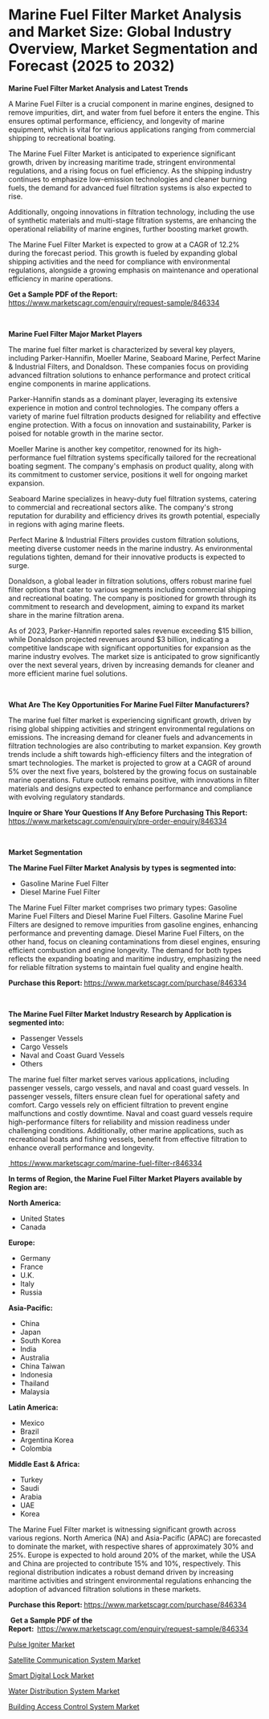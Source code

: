 <p><h1>Marine Fuel Filter Market Analysis and Market Size: Global Industry Overview, Market Segmentation and Forecast (2025 to 2032)</h1></p><p><strong>Marine Fuel Filter Market Analysis and Latest Trends</strong></p>
<p><p>A Marine Fuel Filter is a crucial component in marine engines, designed to remove impurities, dirt, and water from fuel before it enters the engine. This ensures optimal performance, efficiency, and longevity of marine equipment, which is vital for various applications ranging from commercial shipping to recreational boating.</p><p>The Marine Fuel Filter Market is anticipated to experience significant growth, driven by increasing maritime trade, stringent environmental regulations, and a rising focus on fuel efficiency. As the shipping industry continues to emphasize low-emission technologies and cleaner burning fuels, the demand for advanced fuel filtration systems is also expected to rise. </p><p>Additionally, ongoing innovations in filtration technology, including the use of synthetic materials and multi-stage filtration systems, are enhancing the operational reliability of marine engines, further boosting market growth. </p><p>The Marine Fuel Filter Market is expected to grow at a CAGR of 12.2% during the forecast period. This growth is fueled by expanding global shipping activities and the need for compliance with environmental regulations, alongside a growing emphasis on maintenance and operational efficiency in marine operations.</p></p>
<p><strong>Get a Sample PDF of the Report:&nbsp;</strong> <a href="https://www.marketscagr.com/enquiry/request-sample/846334?utm_campaign=2529&utm_medium=2&utm_source=Github&utm_content=ia&utm_term=10042025&utm_id=marine-fuel-filter">https://www.marketscagr.com/enquiry/request-sample/846334</a></p>
<p>&nbsp;</p>
<p><strong>Marine Fuel Filter Major Market Players</strong></p>
<p><p>The marine fuel filter market is characterized by several key players, including Parker-Hannifin, Moeller Marine, Seaboard Marine, Perfect Marine & Industrial Filters, and Donaldson. These companies focus on providing advanced filtration solutions to enhance performance and protect critical engine components in marine applications.</p><p>Parker-Hannifin stands as a dominant player, leveraging its extensive experience in motion and control technologies. The company offers a variety of marine fuel filtration products designed for reliability and effective engine protection. With a focus on innovation and sustainability, Parker is poised for notable growth in the marine sector.</p><p>Moeller Marine is another key competitor, renowned for its high-performance fuel filtration systems specifically tailored for the recreational boating segment. The company's emphasis on product quality, along with its commitment to customer service, positions it well for ongoing market expansion. </p><p>Seaboard Marine specializes in heavy-duty fuel filtration systems, catering to commercial and recreational sectors alike. The company's strong reputation for durability and efficiency drives its growth potential, especially in regions with aging marine fleets.</p><p>Perfect Marine & Industrial Filters provides custom filtration solutions, meeting diverse customer needs in the marine industry. As environmental regulations tighten, demand for their innovative products is expected to surge.</p><p>Donaldson, a global leader in filtration solutions, offers robust marine fuel filter options that cater to various segments including commercial shipping and recreational boating. The company is positioned for growth through its commitment to research and development, aiming to expand its market share in the marine filtration arena.</p><p>As of 2023, Parker-Hannifin reported sales revenue exceeding $15 billion, while Donaldson projected revenues around $3 billion, indicating a competitive landscape with significant opportunities for expansion as the marine industry evolves. The market size is anticipated to grow significantly over the next several years, driven by increasing demands for cleaner and more efficient marine fuel solutions.</p></p>
<p>&nbsp;</p>
<p><strong>What Are The Key Opportunities For Marine Fuel Filter Manufacturers?</strong></p>
<p><p>The marine fuel filter market is experiencing significant growth, driven by rising global shipping activities and stringent environmental regulations on emissions. The increasing demand for cleaner fuels and advancements in filtration technologies are also contributing to market expansion. Key growth trends include a shift towards high-efficiency filters and the integration of smart technologies. The market is projected to grow at a CAGR of around 5% over the next five years, bolstered by the growing focus on sustainable marine operations. Future outlook remains positive, with innovations in filter materials and designs expected to enhance performance and compliance with evolving regulatory standards.</p></p>
<p><strong>Inquire or Share Your Questions If Any Before Purchasing This Report:</strong> <a href="https://www.marketscagr.com/enquiry/pre-order-enquiry/846334?utm_campaign=2529&utm_medium=2&utm_source=Github&utm_content=ia&utm_term=10042025&utm_id=marine-fuel-filter">https://www.marketscagr.com/enquiry/pre-order-enquiry/846334</a></p>
<p>&nbsp;</p>
<p><strong>Market Segmentation</strong></p>
<p><strong>The Marine Fuel Filter Market Analysis by types is segmented into:</strong></p>
<p><ul><li>Gasoline Marine Fuel Filter</li><li>Diesel Marine Fuel Filter</li></ul></p>
<p><p>The Marine Fuel Filter market comprises two primary types: Gasoline Marine Fuel Filters and Diesel Marine Fuel Filters. Gasoline Marine Fuel Filters are designed to remove impurities from gasoline engines, enhancing performance and preventing damage. Diesel Marine Fuel Filters, on the other hand, focus on cleaning contaminations from diesel engines, ensuring efficient combustion and engine longevity. The demand for both types reflects the expanding boating and maritime industry, emphasizing the need for reliable filtration systems to maintain fuel quality and engine health.</p></p>
<p><strong>Purchase this Report:&nbsp;</strong><a href="https://www.marketscagr.com/purchase/846334?utm_campaign=2529&utm_medium=2&utm_source=Github&utm_content=ia&utm_term=10042025&utm_id=marine-fuel-filter">https://www.marketscagr.com/purchase/846334</a></p>
<p>&nbsp;</p>
<p><strong>The Marine Fuel Filter Market Industry Research by Application is segmented into:</strong></p>
<p><ul><li>Passenger Vessels</li><li>Cargo Vessels</li><li>Naval and Coast Guard Vessels</li><li>Others</li></ul></p>
<p><p>The marine fuel filter market serves various applications, including passenger vessels, cargo vessels, and naval and coast guard vessels. In passenger vessels, filters ensure clean fuel for operational safety and comfort. Cargo vessels rely on efficient filtration to prevent engine malfunctions and costly downtime. Naval and coast guard vessels require high-performance filters for reliability and mission readiness under challenging conditions. Additionally, other marine applications, such as recreational boats and fishing vessels, benefit from effective filtration to enhance overall performance and longevity.</p></p>
<p><a href="https://www.marketscagr.com/marine-fuel-filter-r846334?utm_campaign=2529&utm_medium=2&utm_source=Github&utm_content=ia&utm_term=10042025&utm_id=marine-fuel-filter">&nbsp;https://www.marketscagr.com/marine-fuel-filter-r846334</a></p>
<p><strong>In terms of Region, the Marine Fuel Filter Market Players available by Region are:</strong></p>
<p>
    <p> <strong> North America: </strong>
        <ul>
            <li>United States</li>
            <li>Canada</li>
        </ul>
        </p> 
    <p> <strong> Europe: </strong>
        <ul>
            <li>Germany</li>
            <li>France</li>
            <li>U.K.</li>
            <li>Italy</li>
            <li>Russia</li>
        </ul>
        </p> 
    <p> <strong> Asia-Pacific: </strong>
        <ul>
            <li>China</li>
            <li>Japan</li>
            <li>South Korea</li>
            <li>India</li>
            <li>Australia</li>
            <li>China Taiwan</li>
            <li>Indonesia</li>
            <li>Thailand</li>
            <li>Malaysia</li>
        </ul>
        </p> 
    <p> <strong> Latin America: </strong>
        <ul>
            <li>Mexico</li>
            <li>Brazil</li>
            <li>Argentina Korea</li>
            <li>Colombia</li>
        </ul>
        </p> 
    <p> <strong> Middle East & Africa: </strong>
        <ul>
            <li>Turkey</li>
            <li>Saudi</li>
            <li>Arabia</li>
            <li>UAE</li>
            <li>Korea</li>
        </ul>
    </p>
    </p>
<p><p>The Marine Fuel Filter market is witnessing significant growth across various regions. North America (NA) and Asia-Pacific (APAC) are forecasted to dominate the market, with respective shares of approximately 30% and 25%. Europe is expected to hold around 20% of the market, while the USA and China are projected to contribute 15% and 10%, respectively. This regional distribution indicates a robust demand driven by increasing maritime activities and stringent environmental regulations enhancing the adoption of advanced filtration solutions in these markets.</p></p>
<p><strong>Purchase this Report: </strong><a href="https://www.marketscagr.com/purchase/846334?utm_campaign=2529&utm_medium=2&utm_source=Github&utm_content=ia&utm_term=10042025&utm_id=marine-fuel-filter">https://www.marketscagr.com/purchase/846334</a></p>
<p>&nbsp;<strong>Get a Sample PDF of the Report:&nbsp;&nbsp;</strong><a href="https://www.marketscagr.com/enquiry/request-sample/846334?utm_campaign=2529&utm_medium=2&utm_source=Github&utm_content=ia&utm_term=10042025&utm_id=marine-fuel-filter">https://www.marketscagr.com/enquiry/request-sample/846334</a></p>
<p><strong></strong></p>
<p><p><a href="https://github.com/norbeludie83/Market-Research-Report-List-1/blob/main/pulse-igniter-market.md?utm_campaign=2529&utm_medium=2&utm_source=Github&utm_content=ia&utm_term=10042025&utm_id=marine-fuel-filter">Pulse Igniter Market</a></p><p><a href="https://github.com/jerhoskinson197676/Market-Research-Report-List-1/blob/main/satellite-communication-system-market.md?utm_campaign=2529&utm_medium=2&utm_source=Github&utm_content=ia&utm_term=10042025&utm_id=marine-fuel-filter">Satellite Communication System Market</a></p><p><a href="https://github.com/YashRP12/Market-Research-Report-List-7/blob/main/smart-digital-lock-market.md?utm_campaign=2529&utm_medium=2&utm_source=Github&utm_content=ia&utm_term=10042025&utm_id=marine-fuel-filter">Smart Digital Lock Market</a></p><p><a href="https://github.com/JosephineMcguire65/Market-Research-Report-List-2/blob/main/water-distribution-system-market.md?utm_campaign=2529&utm_medium=2&utm_source=Github&utm_content=ia&utm_term=10042025&utm_id=marine-fuel-filter">Water Distribution System Market</a></p><p><a href="https://github.com/fallalenoswG/Market-Research-Report-List-1/blob/main/building-access-control-system-market.md?utm_campaign=2529&utm_medium=2&utm_source=Github&utm_content=ia&utm_term=10042025&utm_id=marine-fuel-filter">Building Access Control System Market</a></p></p>